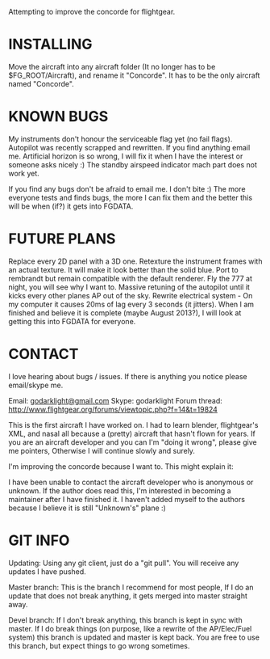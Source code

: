Attempting to improve the concorde for flightgear.

INSTALLING
==========

Move the aircraft into any aircraft folder (It no longer has to be $FG_ROOT/Aircraft), and rename it "Concorde". It has to be the only aircraft named "Concorde".

KNOWN BUGS
==========

My instruments don't honour the serviceable flag yet (no fail flags).
Autopilot was recently scrapped and rewritten. If you find anything email me.
Artificial horizon is so wrong, I will fix it when I have the interest or someone asks nicely :)
The standby airspeed indicator mach part does not work yet.

If you find any bugs don't be afraid to email me. I don't bite :)
The more everyone tests and finds bugs, the more I can fix them and the better this will be when (if?) it gets into FGDATA.

FUTURE PLANS
============

Replace every 2D panel with a 3D one.
Retexture the instrument frames with an actual texture. It will make it look better than the solid blue.
Port to rembrandt but remain compatible with the default renderer. Fly the 777 at night, you will see why I want to.
Massive retuning of the autopilot until it kicks every other planes AP out of the sky.
Rewrite electrical system - On my computer it causes 20ms of lag every 3 seconds (it jitters).
When I am finished and believe it is complete (maybe August 2013?), I will look at getting this into FGDATA for everyone.


CONTACT
=======
I love hearing about bugs / issues. If there is anything you notice please email/skype me.

Email: godarklight@gmail.com
Skype: godarklight
Forum thread: http://www.flightgear.org/forums/viewtopic.php?f=14&t=19824

This is the first aircraft I have worked on. I had to learn blender, flightgear's XML, and nasal all because a (pretty) aircraft that hasn't flown for years. If you are an aircraft developer and you can I'm "doing it wrong", please give me pointers, Otherwise I will continue slowly and surely.

I'm improving the concorde because I want to. This might explain it:


I have been unable to contact the aircraft developer who is anonymous or unknown. If the author does read this, I'm interested in becoming a maintainer after I have finished it. I haven't added myself to the authors because I believe it is still "Unknown's" plane :)

GIT INFO
========

Updating:
Using any git client, just do a "git pull". You will receive any updates I have pushed.

Master branch:
This is the branch I recommend for most people, If I do an update that does not break anything, it gets merged into master straight away.

Devel branch:
If I don't break anything, this branch is kept in sync with master. If I do break things (on purpose, like a rewrite of the AP/Elec/Fuel system) this branch is updated and master is kept back. You are free to use this branch, but expect things to go wrong sometimes.
